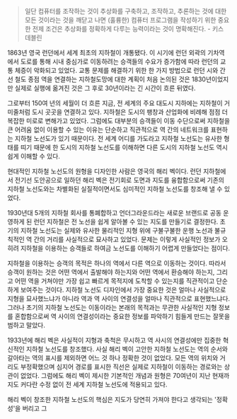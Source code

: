 > 일단 컴퓨터를 조작하는 것이 추상화를 구축하고, 조작하고, 추론하는 것에 대한 모든 것이라는 것을 깨닫고 나면 (훌륭한) 컴퓨터 프로그램을 작성하기 위한 중요한 전제 조건은 추상화를 정확하게 다루는 능력이라는 것이 명확해진다. - 키스 데블린

1863년 영국 런던에서 세계 최초의 지하철이 개통됐다. 이 시기에 런던 외곽의 기차역에서 도로를 통해 시내 중심가로 이동하려는 승객들의 수요가 증가함에 따라 런던의 교통 체증이 악화되고 있었다. 교통 문제를 해결하기 위한 한 가지 방법으로 런던 시와 간선 철도 종점 역을 연결하는 지하철도망에 대한 계획이 처음 논의된 것은 1830년이었지만 실제로 실행에 옮겨진 것은 그 후로 30년이라는 긴 시간이 흐른 뒤였다. 

그로부터 150여 년의 세월이 더 흐른 지금, 전 세계의 주요 대도시 지하에는 지하철이 거미줄처럼 도시 곳곳을 연결하고 있다. 지하철은 도시의 팽창과 산업화에 비례해 점점 더 복잡한 미로로 변해가고 있었다. 그럼에도 대부분의 승객들이 이동 수단으로써 지하철을 큰 어려움 없이 이용할 수 있는 이유는 단순하고 직관적으로 역 간의 네트워크를 표현하는 지하철 노선도가 있기 때문이다. 전 세계 어디를 가도라고 지하철 노선도는 유사한 형태를 띠기 때문에 한 도시의 지하철 노선도를 이해하면 다른 도시의 지하철 노선도 역시 쉽게 이해할 수 있다. 

현대적인 지하철 노선도의 원형을 디자인한 사람은 영국의 해리 벡이다. 런던 지하철에서 전기선 도안공으로 일하던 해리 벡은 전기회로 도면과 지도를 융합함으로써 기존의 지하철 노선도와는 차별화된 실질적이면서도 심미적인 지하철 노선도를 창조해 낼 수 있었다.

1930년대 5개의 지하철 회사를 통폐합하고 언더그라운드라는 새로운 브랜드로 공동 운영하게 된 런던 지하철은 전 노선을 쉽게 알아볼 수 있는 지도를 만들기로 결정한다. 초기의 지하철 노선도는 실제와 유사한 물리적인 지형 위에 구불구불한 운행 노선과 불규칙적인 역 간의 거리를 사실적으로 묘사하고 있었다. 문제는 이렇게 사실적인 정보가 오히려 지하철을 이용하는 승객들로 하여금 노선도를 이해하기 어렵게 만들었다는 점이다. 

지하철을 이용하는 승객의 목적은 하나의 역에서 다른 역으로 이동하는 것이다. 따라서 승객이 원하는 것은 어떤 역에서 출발해야 하는지와 어떤 역에서 환승해야 하는지, 그리고 어떤 역을 거쳐야만 가장 쉽고 빠르게 목적지에 도착할 수 있는지를 직관적이고 단순하게 보여주는 것이다. 지하철 노선도 디자인에서 가장 중요한 것은 얼마나 사실적으로 지형을 묘사했느냐가 아니라 역과 역 사이의 연결성을 얼마나 직관적으로 표현했느냐다. 그러나 초기의 지하철 노선도는 이동이라는 본래의 목적과는 무관한 사실적인 지형 정보를 혼합함으로써 역 사이의 연결성이라는 중요한 정보를 파악하기 힘들게 만드는 잘못을 범하고 말았다. 

1933년에 해리 벡은 사실적이 지형과 축척은 무시하고 역 사시의 연결성에만 집중한 혁신적인 지하철 노선도를 창조했다. 사실 해리 벡이 고안한 지하철 노선도는 역의 순서와 갈아타는 역의 표시를 제외하면 어느 것 하나 정확한 것이 없었다. 모든 역의 위치와 거리도 부정확했으며 심지어 경로를 표시한 직선은 실제로 지하철이 이동하는 경로와는 상관이 없었다. 그럼에도 해리 벡이 제시한 기본적인 개념과 원형은 70여년이 지난 현재까지도 커다란 수정 없이 전 세계 지하철 노선도에 적용되고 있다.

해리 벡이 창조한 지하철 노선도의 핵심은 지도가 당연히 가져야 한다고 생각되는 '정확성'을 버리고 그  